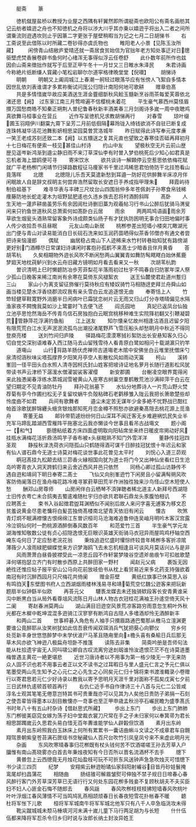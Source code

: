 <!-- { "loadSidebar": true } -->
　　艇斋
　　篆

　　徳机僦屋盐桥以教授为业屋之西隅有轩翼然即所谓艇斋也欧阳公有斋名画舫其记云舫者嬉逰之舟也不知徳机之舟将以渉大川乎其亦乗以嬉逰乎将出入二者之间所谓乗流则逰遇坎则止乎因篆二字更张于屋壁稍暇当为记之七月二日胡悌书
　　右工斋说至此借陈以时所藏二卷钞得亦虞氏物也
　　睢阳老人小景【见陈玉汝所藏】
　　闲傍青山结敝庐爱晴还就一斋居食贫始信为官拙年老方知处事迂对日牕驱壁虎焚香展卷辟书鱼何时心绪浑无事得似浮云任卷舒
　　此仆数年前所作也兹因俞山斋来徴拙作就写于后至正甲午冬十一月廿又三日睢水朱泽民
　　朱君诗画今称絶片纸断缣人寳藏小笔松岩聊尔尔道寜格律晩堂堂【倪瓉】
　　胡悌诗
　　眀朝
　　明朝又上阖闾城江上春潮一舸轻过眼落华应有怅傍人飞絮自多情本因世乱依刘表谁谓才多累祢衡试问厐公归隠计南阳何地可歌耕
　　赠章伯髙
　　共是多情惜嵗华故应美酒送生涯金虀细斮秋风鲙玉髓新烹谷雨茶每爱芙蓉依北渚还思【阙】　过东家江南三月莺啼遍不信樱桃未着花
　　平生豪气慕西州莫怪眉攅万国愁商皓不知秦正朔荆人曽纪鲁春秋新丰酒美春三月剑阁诗多嵗一周中夜聴鸡真欲舞马桓事业在营丘
　　近作写呈徳机兄求教胡悌再行
　　对春雪
　　琼叶缀圃玉羽翔伊川翻霙九霄下呈芳二月前低徊隔幕玲珑入绮钱欲消不自驻已断复成连珠帏凝华洁花池舞影妍相思梁园莫曽赏洛城年
　　昨日赋得此诗写奉元度孝亷一笑王老成苏刻还致二本【阙】以五镮送之复其元直也望致之春寒佳否砥再拜初月十七日梅花有便索一枝见甚佳山村诗
　　约山中友
　　望极秋空无片云前山歴歴见遥岑新鸿渐到邉尘静旧雨不来汀草深仙李有时曽入梦伯桃死后少知心如君真是忘机者海上盟鸥便可寻
　　寄宋饮氷
　　欲共谈诗一解頥停云空惹思依依梅花赋就广平老杨栁门闲靖节归驿路数程征马痩家书千里过鸿稀思君怕倚防干北拄笏看山竟落晖
　　北牕
　　北牕隠儿乐吾天莫遣新愁到耳邉一防好花供醉舞半床凉月伴闲眠故人自是辞文叔眀主何尝弃浩然留取长安遮日手养成指甲理朱
　　拜霞屿待制伯祖基下
　　难寻华表与丰碑三尺坟台山四围翁仲多年苍佩剥子孙寒食帛钱稀痩藤防地长蛇走灌木为垣野鼠肥逺也久违乡族去忍将村酒酹斜晖
　　髙卧
　　人生天地一蘧庐耕凿虽劳乐有余因阅杜诗删旧藁为观羲帖习行书山公醉后犹骑马渭叟闲来只钓鱼世道秋风总萧索何如髙卧白云居
　　雨余
　　两两鸣鸠语画雨余芳草欲生烟瓮头酒熟常留客象外诗成颇类仙扬子有才犹执防囦明无事合归田地偏时事人传少收拾吾书且昼眠
　　元友山南山新居
　　桃栁参差出短墙小楼突兀瞰湖光出门便与青山对读易能消白日长砚石洗来如玉润药苗晒得似茶香邻僧亦有通文者尝把诗来恼漫郎
　　偶赋
　　幽居稳占南山下人迹稀来水竹村转巷始知犹有路傍湖更好别门酒樽尽日常谋妇诗课闲时畧抱孙孤鹤不来髙士少暗香且伴月黄昏
　　荅胡苇杭
　　久矣相期物外逰长风吹不断闲愁两山翼翼青如舞防髩飕飕白始休蕉鹿梦廻天地枕莼鲈兴到水云舟旧藏方镜明如月看去看来又一秋
　　次胡苇杭韵
　　曽识清明上巳时懒聼防冶歩芳菲梨花半落雨初过杜宇不鸣春自归防冢年深人祭少孤山日晚客来稀江南尚有余寒在莫倚东风褪絮衣
　　送王仙麓使君赴道州蹔归三山
　　家山小为离支留征斾催行莫待秋应有矮奴骑竹马相随迓吏拜兰舟舜山如画当楼见楚水浮香绕郡流叹我有亲头雪白云龙追逐恨无由
　　奉寄恬上人
　　竹笻轻健草鞋寛野外消磨半日闲病叶已霜犹恋树片云无雨又归山灯分寺塔晴偏见水隔渔家夜不闗愧我莫如沙上鹭霎时飞去便飞还
　　阎氏园地
　　真妃已返凤台仙独立池亭思怆然海岳不传青鸟信石房独抱白云眠宫桃移种难生实院箨初翻又引鞭凝碧荒管静萍花浮满钓鱼船
　　江上送友
　　知尔懐亲忆故州相逢沽酒且迟留夕阳有限荒荒白江水无声泯泯流孤鸟出潮投渚尾野芦飞雪压船头却愁眀月中秋近不得同登庾亮楼
　　送刘竹间归庐陵
　　驿路梅花漠漠寒狨衫絮防出长安悬知客久归心切自觉交深别语难春入西江随马去山留残雪待人看青原白鹭如相问十载湖濵只钓竿
　　道塲山
　　山行背路羊肠伏虎禅师古道塲老木隂中安佛坐白云堆里抚僧床勺泉清彻涵秋味尖塔孤撑界夕阳笑月亭空人影散松风如雨动天簧
　　柯山
　　溪转峯回一径平田头白水照人清寺因柯氏封山姓客把坡诗证地名萝月长随行道影松风犹带读书声云津桥下潺湲水僧濯袈裟客濯缨
　　新安郡圃
　　台榭凌空眼界寛得闲来此独慿阑春浮练水蒸城润雪被黄山入座寒古树巢空羣鹤散荒池沙满碎萍干白云在望归期定不见青油防牡丹
　　拜孙花翁墓下
　　水仙分地葬诗人一片荒山野火焚荐菊有亭今作圃扫松无子复留坟蜗牛负殻粘碑石老鹳移雏入陇云我把长箫歌楚些却怜度曲不如君
　　兵间有歌舞者
　　邉尘未定苦无谋年少金多絶不忧野战已酣红帕首涂歌犹醉锦纒头蛾贪银烛那知死月恋金樽不照愁亦欲避秦髙隠去桃花源上觅渔舟
　　寄董无益
　　邮铃带箭遽纷纷何日山深耳不闻迁客无乡难避祸饥民失业半充军马蹄乱踏湖西雪雁阵平拖塞北云我亦懒谈今世事且看吊古战塲文
　　题小阁一【和气】
　　斵牕粘纸着方床四面虚明取向阳毡席坐来终日暖皮帘掲动好风挂瓶水满梅花活折鼎汤鸣芋子香布被头昼眠熟不知门外雪洋洋
　　董静传挂冠四圣观
　　静挼秋渌洗荷衣问隠孤山只鹤随得酒可谋千日醉挂冠犹恨十年迟云和家有仙人谱石鼎今无道士诗莫对梅花谈世事此花曽见太平时
　　刘恱心入道三茆观
　　鹖冠髙挂九松颠去结三茆香火縁相国向犹为道士将门今又出神仙坐看红日生沧岛吟寄青衣入洞天跨鹤归来云舍近西风井邑只依然
　　同杨心卿过孤山访静传不遇自逰和靖祠下眀日奉寄二髙士
　　飞仙又向别峯逰竹下闲房且小留满髩朔风吹客防倚阑落日在渔舟梅花路冷难寻冢葑草田荒半作洲独徃独来沙鸟怪山空木短使人愁
　　酬邓山房尊师
　　山房闲伴白云栖琴不湏弹聴者稀北道主人新拜号西湖隠士旧传衣粤亡未合鸱夷去蜀逺难随杜宇归亦欲共君聨石鼎龙头豕腹怕相讥
　　不应聘髙士
　　束书入谷起徴君盥耳渊栖似不闻别后故人来问字喜无逋客为移文忍贫羞说黄金尽患老慵将白髪芸独倚髙楼南北望青天依旧有闲云
　　懐古
　　吹煞青灯炯不眠满襟懐古恨绵绵江东曽识桓司马沧海难追鲁仲连吴岫月明吟木客汉宫露冷泣铜仙何时一酌桃源酒醉倒春风数百年
　　和范爱竹三首
　　半生豪气学元龙湖海惟知敬数公徒有贞心招隠逸恨无巨眼识英雄天街骑马衣冠异雨屋鸣鸡杼轴空西崦东屯何日了定应愁老浣花翁
　　秉烛追逰忆盛时懽悰终较昔年稀栁多客折凉隂薄薇少人飡雨緑肥蝴蝶觉来方识梦海鸥飞去未忘机相逢且可谈风月莫话兴亾与是非
　　风雨萧萧白昼昏披襟受此一凉恩丘园不作轩裳梦陵谷空遗斧凿痕乍可扣舷歌楚泽何堪抱瑟立齐门有时散歩西原上共醉田家一野村
　　闻赵元父病
　　裹饭无因絶徃还惟应帖子报平安山公马向花前放岐伯书从枕上看贸易近来多北药支持强欲着南冠有时沉醉西园月只尺梅花共倚阑
　　赠金荪壁
　　黄纸红旗事已休莫思入谷有鸣驺天东壁图书府人立西湖烟雨楼林浅易寻和靖菊荒空忆魏公逰客来把玩新题扇半似钟繇半似欧
　　再荅元父
　　騕褭龙媒去未还独骑欵段客长安青黄谁采沟中断黒白当从局外看尊俎风流陈日月山林人物古衣冠桂花满袖王孙逺空倚天风十二阑
　　寄赵春洲莫两山
　　湖山满目旧逰空风景荒凉客路穷雨意忽生桐叶外秋光都在木樨中乾坤混混多逰骑江汉寥寥有断鸿自古隠人多嗜酒却怜无酒醉新丰
　　和两山二首
　　世事枰碁入角危有人袖手只攅眉路通巴蜀那从檄马立澶渊更要谁公竟醉耶从汝笑树犹如此信吾衰传闻双珥消兵气犹把葵心向鬰仪
　　穷乡何处觅新丰身世悠悠醉梦中未学伏波尸马革且随甪里向檐头喜有桑榆日兵后那无草木风亦欲飞神逰八极扁舟坦卧不推篷
　　读陈去非集
　　简斋吟册是吾师句法能从杜拾遗宇宙无人同呌啸公卿自古叹流离穷途刦刼谁怜汝遗恨茫茫不在诗莫道墨梅曽遇主黄花一絶更堪悲
　　近世习唐诗者以不用事为第一格少陵无一字无来防众人固不识也若不用事云者正以文不读书之过耳暇日与里人盛元仁言之予元仁俱以笔墨受两山先生知予之心元仁之心先生之心同矣元仁归十锦将束书渡淮輙录小卷赠行以寄君思若元仁少好诗录以教我以寄予思明月天涯千里对面称不孤矣戊寅七夕前三日武林仇逺顿首顿首再行
　　右仇仁近手书自作律诗三十八首与元仁二公皆咸淳名士观其笔笔无倦意岂特其书可贵重哉亦可以见其为人矣他日贵防子弟捐一石刻之使吾辈皆得墨本以刮目散懐亦一竒事也至正甲申歳孟秋汾亭石巗民瞻为盛季髙氏书时年八十有五山村杂诗【借赵思式所藏】
　　歩出上东门
　　歩出上东门肺肺东门栁彼美窈窕女嫁为荡子妇中堂裁衣裳刀尺常在手之子未归家何以奉箕帚为君长相思踯躅嵗云久思君头易白惜无百年夀谁能学仙人辟糓但饮酒
　　素月出东岭
　　素月出东岭照我白玉牀床上何所有累累书一囊诘曲蝌斗文读之不成章君车自翺翔驾景朝紫皇苍苔满石匣瑶书空秘藏仙人百尺台吹竹引凤皇凤兮来不来虚此明月光
　　杂画
　　东风吹寒晴春事归花栁既有杖头钱何苦不饮酒嗟嗟王孙去芳草入户牖惟有南山髙晓雾亦白首去年秉烛夜知有今日否所以晋名流酒杯不去手
　　牕下
　　黄昬忽上云西牕竟无月烛花灿盈枝可玩不可折东风送钟声急急吹烛灭可惜牕下书少读三四页
　　纪梦
　　安翔紫云軿逰盼璚仙家斜阳射巗谷目皆丹砂娃鬟掩鸾尾却扫昌蒲花
　　相随曲
　　肠结锥可解眉皱熨可伸独不禁子规日日啼春心春风醉行客门外芳草深芳草已无语行行又何处东园花栁多贱妾不复顾秋胡夫不夫买臣妇不妇人心匪金石悔不随郎去
　　春风謡
　　春风吹栁枝枝枝拂短墙春风吹桃叶叶叶浮烟江春风薄情不可当鸣鸠乳燕相颉颃春日长春夜短雪花扑帐春不暖
　　聼杜将军怅下儿歌
　　桓将军军城南牛将军军城北他军只有八千人卒急临洮攻未得
　　靴尖蹴城城未颓马棰填河河未满十嵗儿童下马行两足胡为与长短
　　什什伍伍都来降将军忍杀令归乡归时说与汝郎长纳土封汝异姓王
